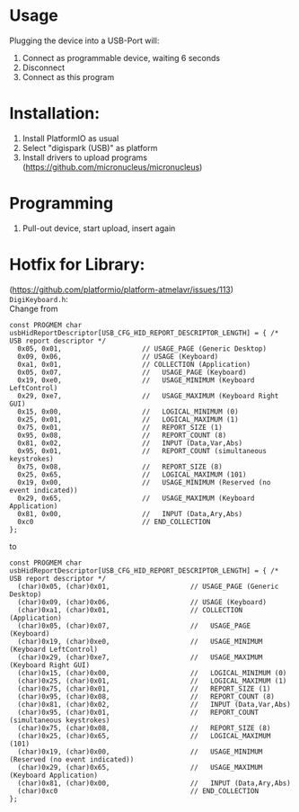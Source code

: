 # Usage
Plugging the device into a USB-Port will:
1. Connect as programmable device, waiting 6 seconds
2. Disconnect
3. Connect as this program

# Installation:
1. Install PlatformIO as usual
2. Select "digispark (USB)" as platform
3. Install drivers to upload programs (https://github.com/micronucleus/micronucleus)

# Programming
1. Pull-out device, start upload, insert again

# Hotfix for Library:
(https://github.com/platformio/platform-atmelavr/issues/113)  
`DigiKeyboard.h`:  
Change from  
```
const PROGMEM char usbHidReportDescriptor[USB_CFG_HID_REPORT_DESCRIPTOR_LENGTH] = { /* USB report descriptor */
  0x05, 0x01,                    // USAGE_PAGE (Generic Desktop) 
  0x09, 0x06,                    // USAGE (Keyboard) 
  0xa1, 0x01,                    // COLLECTION (Application) 
  0x05, 0x07,                    //   USAGE_PAGE (Keyboard) 
  0x19, 0xe0,                    //   USAGE_MINIMUM (Keyboard LeftControl) 
  0x29, 0xe7,                    //   USAGE_MAXIMUM (Keyboard Right GUI) 
  0x15, 0x00,                    //   LOGICAL_MINIMUM (0) 
  0x25, 0x01,                    //   LOGICAL_MAXIMUM (1) 
  0x75, 0x01,                    //   REPORT_SIZE (1) 
  0x95, 0x08,                    //   REPORT_COUNT (8) 
  0x81, 0x02,                    //   INPUT (Data,Var,Abs) 
  0x95, 0x01,                    //   REPORT_COUNT (simultaneous keystrokes) 
  0x75, 0x08,                    //   REPORT_SIZE (8) 
  0x25, 0x65,                    //   LOGICAL_MAXIMUM (101) 
  0x19, 0x00,                    //   USAGE_MINIMUM (Reserved (no event indicated)) 
  0x29, 0x65,                    //   USAGE_MAXIMUM (Keyboard Application) 
  0x81, 0x00,                    //   INPUT (Data,Ary,Abs) 
  0xc0                           // END_COLLECTION 
};
```
to
```
const PROGMEM char usbHidReportDescriptor[USB_CFG_HID_REPORT_DESCRIPTOR_LENGTH] = { /* USB report descriptor */
  (char)0x05, (char)0x01,                    // USAGE_PAGE (Generic Desktop) 
  (char)0x09, (char)0x06,                    // USAGE (Keyboard) 
  (char)0xa1, (char)0x01,                    // COLLECTION (Application) 
  (char)0x05, (char)0x07,                    //   USAGE_PAGE (Keyboard) 
  (char)0x19, (char)0xe0,                    //   USAGE_MINIMUM (Keyboard LeftControl) 
  (char)0x29, (char)0xe7,                    //   USAGE_MAXIMUM (Keyboard Right GUI) 
  (char)0x15, (char)0x00,                    //   LOGICAL_MINIMUM (0) 
  (char)0x25, (char)0x01,                    //   LOGICAL_MAXIMUM (1) 
  (char)0x75, (char)0x01,                    //   REPORT_SIZE (1) 
  (char)0x95, (char)0x08,                    //   REPORT_COUNT (8) 
  (char)0x81, (char)0x02,                    //   INPUT (Data,Var,Abs) 
  (char)0x95, (char)0x01,                    //   REPORT_COUNT (simultaneous keystrokes) 
  (char)0x75, (char)0x08,                    //   REPORT_SIZE (8) 
  (char)0x25, (char)0x65,                    //   LOGICAL_MAXIMUM (101) 
  (char)0x19, (char)0x00,                    //   USAGE_MINIMUM (Reserved (no event indicated)) 
  (char)0x29, (char)0x65,                    //   USAGE_MAXIMUM (Keyboard Application) 
  (char)0x81, (char)0x00,                    //   INPUT (Data,Ary,Abs) 
  (char)0xc0                                 // END_COLLECTION 
};
```

